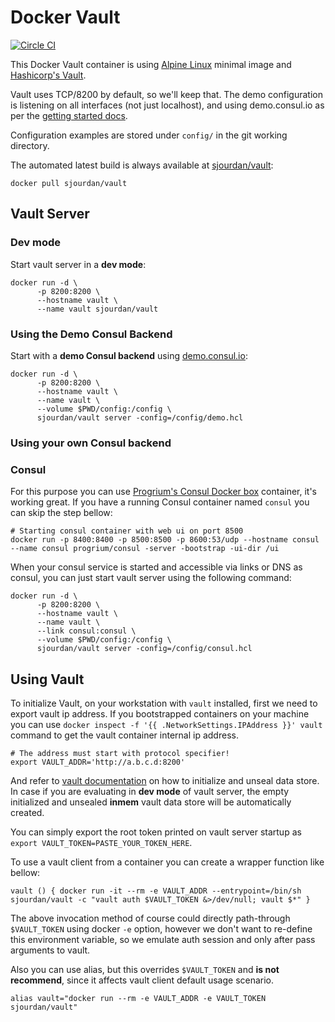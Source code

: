 # Docker Vault

[![Circle CI](https://circleci.com/gh/sjourdan/docker-vault.svg?style=shield)](https://circleci.com/gh/sjourdan/docker-vault)

This Docker Vault container is using [Alpine Linux](https://hub.docker.com/_/alpine/) minimal image and [Hashicorp's Vault](https://vaultproject.io/).

Vault uses TCP/8200 by default, so we'll keep that. The demo configuration is listening on all interfaces (not just localhost), and using demo.consul.io as per the [getting started docs](https://vaultproject.io/intro/getting-started/deploy.html).

Configuration examples are stored under `config/` in the git working directory.

The automated latest build is always available at [sjourdan/vault](https://registry.hub.docker.com/u/sjourdan/vault/):

`docker pull sjourdan/vault`

## Vault Server

### Dev mode

Start vault server in a **dev mode**:

```
docker run -d \
      -p 8200:8200 \
      --hostname vault \
      --name vault sjourdan/vault
```

### Using the Demo Consul Backend

Start with a **demo Consul backend** using [demo.consul.io](https://demo.consul.io):

```
docker run -d \
      -p 8200:8200 \
      --hostname vault \
      --name vault \
      --volume $PWD/config:/config \
      sjourdan/vault server -config=/config/demo.hcl
```

### Using your own Consul backend

### Consul

For this purpose you can use [Progrium's Consul Docker box](https://github.com/gliderlabs/docker-consul) container, it's working great. If you have a running Consul container named `consul` you can skip the step bellow:

```
# Starting consul container with web ui on port 8500
docker run -p 8400:8400 -p 8500:8500 -p 8600:53/udp --hostname consul --name consul progrium/consul -server -bootstrap -ui-dir /ui
```

When your consul service is started and accessible via links or DNS as consul, you can just start vault server using the following command:

```
docker run -d \
      -p 8200:8200 \
      --hostname vault \
      --name vault \
      --link consul:consul \
      --volume $PWD/config:/config \
      sjourdan/vault server -config=/config/consul.hcl
```

## Using Vault

To initialize Vault, on your workstation with `vault` installed, first we need to export vault ip address. If you bootstrapped containers on your machine you can use  `docker inspect -f '{{ .NetworkSettings.IPAddress }}' vault` command to get the vault container internal ip address.

```
# The address must start with protocol specifier!
export VAULT_ADDR='http://a.b.c.d:8200'
```

And refer to [vault documentation](https://www.vaultproject.io/docs/index.html) on how to initialize and unseal data store. In case if you are evaluating in **dev mode** of vault server, the empty initialized and unsealed **inmem** vault data store will be automatically created.

You can simply export the root token printed on vault server startup as `export VAULT_TOKEN=PASTE_YOUR_TOKEN_HERE`.

To use a vault client from a container you can create a wrapper function like bellow:

```
vault () { docker run -it --rm -e VAULT_ADDR --entrypoint=/bin/sh sjourdan/vault -c "vault auth $VAULT_TOKEN &>/dev/null; vault $*" }
```

The above invocation method of course could directly path-through `$VAULT_TOKEN` using docker `-e` option, however we don't want to re-define this environment variable, so we emulate auth session and only after pass arguments to vault.

Also you can use alias, but this overrides `$VAULT_TOKEN` and **is not recommend**, since it affects vault client default usage scenario.

```
alias vault="docker run --rm -e VAULT_ADDR -e VAULT_TOKEN sjourdan/vault"
```

